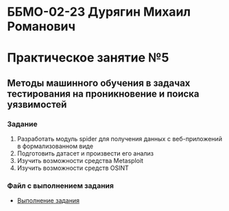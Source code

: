 # ББМО-02-23 Дурягин Михаил Романович
# Практическое занятие №5
## **Методы машинного обучения в задачах тестирования на проникновение и поиска уязвимостей**
### Задание
1. Разработать модуль spider для получения данных с веб-приложений в формализованном виде
2. Подготовить датасет и произвести его анализ
3. Изучить возможности средства Metasploit
4. Изучить возможности средств OSINT

### Файл с выполнением задания
 - [Выполнение задания](./Практическая%205.ipynb)